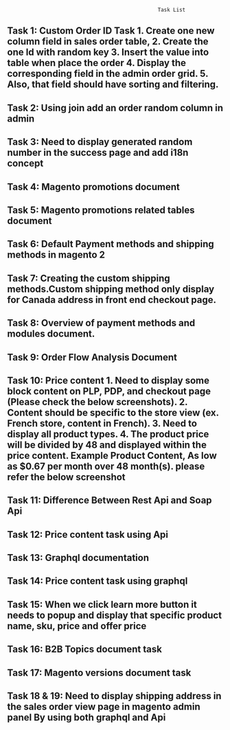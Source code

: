                                                      Task List
Task 1:
                  Custom Order ID Task
                  1. Create one new column field in sales order table,
                  2. Create the one Id with random key
                  3. Insert the value into table when place the order
                  4. Display the corresponding field in the admin order grid.
                  5. Also, that field should have sorting and filtering.
----------------------------------------------------
Task 2:
         Using join add an order random column in admin
-----------------------------------------------------
Task 3:
         Need to display generated random number in the success page and add i18n concept
-----------------------------------------------------
Task 4:
         Magento promotions document 
-----------------------------------------------------
Task 5:
         Magento promotions related tables document 
-----------------------------------------------------
Task 6:
         Default Payment methods and shipping methods in magento 2
-----------------------------------------------------
Task 7:
         Creating the custom shipping methods.Custom shipping method only display for Canada address in front end checkout page.
-----------------------------------------------------
Task 8:
         Overview of payment methods and modules document.
-----------------------------------------------------
Task 9:
          Order Flow Analysis Document
-----------------------------------------------------
Task 10:
           Price content
            1. Need to display some block content on PLP, PDP, and checkout page (Please check the below screenshots).
            2. Content should be specific to the store view (ex. French store, content in French).
            3. Need to display all product types.
            4. The product price will be divided by 48 and displayed within the price content.
            Example Product Content,
            As low as $0.67 per month over 48 month(s). please refer the below screenshot
------------------------------------------------------
Task 11:
          Difference Between Rest Api and Soap Api 
------------------------------------------------------
Task 12:
          Price content task using Api 
------------------------------------------------------
Task 13:
          Graphql documentation
------------------------------------------------------
Task 14:
          Price content task using graphql 
------------------------------------------------------
Task 15:
          When we click learn more button it needs to popup and display that specific product name, sku, price and offer price
------------------------------------------------------
Task 16:
          B2B Topics document task 
------------------------------------------------------
Task 17:
          Magento versions document task
------------------------------------------------------
Task 18 & 19:
          Need to display shipping address in the sales order view page in magento admin panel
          By using both graphql and Api
-------------------------------------------------------
